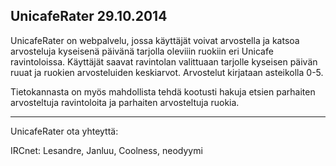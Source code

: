 UnicafeRater 29.10.2014
----------------------------------------------------------------------------

UnicafeRater on webpalvelu, jossa käyttäjät voivat arvostella ja katsoa
arvosteluja kyseisenä päivänä tarjolla oleviiin ruokiin eri Unicafe ravintoloissa.
Käyttäjät saavat ravintolan valittuaan tarjolle kyseisen päivän ruuat ja
ruokien arvosteluiden keskiarvot. Arvostelut kirjataan asteikolla 0-5.

Tietokannasta on myös mahdollista tehdä kootusti hakuja etsien parhaiten
arvosteltuja ravintoloita ja parhaiten arvosteltuja ruokia. 

----------------------------------------------------------------------------

UnicafeRater ota yhteyttä:

IRCnet:
Lesandre, Janluu, Coolness, neodyymi
